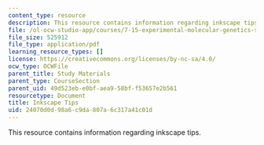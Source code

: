```yaml
---
content_type: resource
description: This resource contains information regarding inkscape tips.
file: /ol-ocw-studio-app/courses/7-15-experimental-molecular-genetics-spring-2015/24070d0d98a6c9da807a6c317a41c01d_MIT7_15S15_Inkscape_tips.pdf
file_size: 525912
file_type: application/pdf
learning_resource_types: []
license: https://creativecommons.org/licenses/by-nc-sa/4.0/
ocw_type: OCWFile
parent_title: Study Materials
parent_type: CourseSection
parent_uid: 49d523eb-e0bf-aea9-58bf-f53657e2b561
resourcetype: Document
title: Inkscape Tips
uid: 24070d0d-98a6-c9da-807a-6c317a41c01d
---
```

This resource contains information regarding inkscape tips.